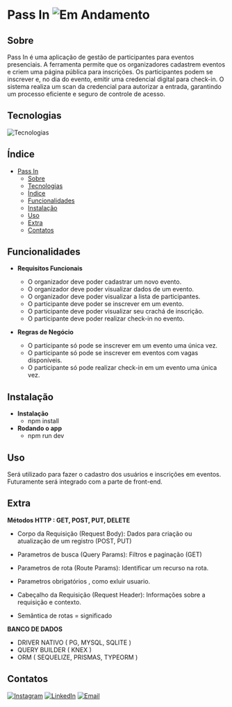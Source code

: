 # Pass In ![Em Andamento](https://img.shields.io/badge/status-Pronto-green)

## Sobre

Pass In é uma aplicação de gestão de participantes para eventos presenciais. A ferramenta permite que os organizadores cadastrem eventos e criem uma página pública para inscrições. Os participantes podem se inscrever e, no dia do evento, emitir uma credencial digital para check-in. O sistema realiza um scan da credencial para autorizar a entrada, garantindo um processo eficiente e seguro de controle de acesso.

## Tecnologias

![Tecnologias](https://skillicons.dev/icons?i=typescript,nodejs,prisma,sqlite,git)

## Índice

- [Pass In ](#login-back-end-)
  - [Sobre](#sobre)
  - [Tecnologias](#tecnologias)
  - [Índice](#índice)
  - [Funcionalidades](#funcionalidades)
  - [Instalação](#instalação)
  - [Uso](#uso)
  - [Extra](#extra)
  - [Contatos](#contatos)

## Funcionalidades

- **Requisitos Funcionais**
  - O organizador deve poder cadastrar um novo evento.
  - O organizador deve poder visualizar dados de um evento.
  - O organizador deve poder visualizar a lista de participantes.
  - O participante deve poder se inscrever em um evento.
  - O participante deve poder visualizar seu crachá de inscrição.
  - O participante deve poder realizar check-in no evento.

- **Regras de Negócio**
  - O participante só pode se inscrever em um evento uma única vez.
  - O participante só pode se inscrever em eventos com vagas disponíveis.
  - O participante só pode realizar check-in em um evento uma única vez.

## Instalação

- **Instalação**
  - npm install
- **Rodando o app**
  - npm run dev 

## Uso

Será utilizado para fazer o cadastro dos usuários e inscrições em eventos.
Futuramente será integrado com a parte de front-end.

## Extra
**Métodos HTTP : GET, POST, PUT, DELETE**

- Corpo da Requisição (Request Body): Dados para criação ou atualização de um registro (POST, PUT)
- Parametros de busca (Query Params): Filtros e paginação (GET)
- Parametros de rota (Route Params): Identificar um recurso na rota.
- Parametros obrigatórios , como exluir usuario.
- Cabeçalho da Requisição (Request Header): Informações sobre a requisição e contexto.

- Semântica de rotas = significado

**BANCO DE DADOS**
 - DRIVER NATIVO ( PG, MYSQL, SQLITE )
 - QUERY BUILDER ( KNEX )
 - ORM ( SEQUELIZE, PRISMAS, TYPEORM )

## Contatos

[![Instagram](https://img.shields.io/badge/Instagram-%231DA1F2.svg?&style=for-the-badge&logo=twitter&logoColor=white)](https://instagram.com/pedro.liveiram)
[![LinkedIn](https://img.shields.io/badge/LinkedIn-%230077B5.svg?&style=for-the-badge&logo=linkedin&logoColor=white)](https://www.linkedin.com/in/pedro-oliveira-m/)
[![Email](https://img.shields.io/badge/Email-D14836?style=for-the-badge&logo=gmail&logoColor=white)](mailto:pedropucmont@gmail.com)

#
